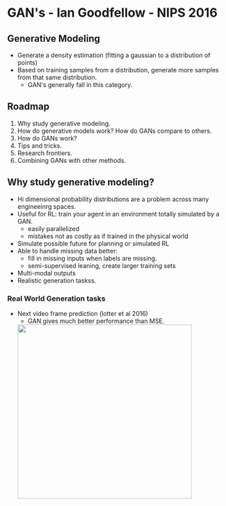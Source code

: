 # GAN's - Ian Goodfellow - NIPS 2016

## Generative Modeling

+ Generate a density estimation (fitting a gaussian to a distribution of points)
+ Based on training samples from a distribution, generate more samples from that same distribution.
  + GAN's generally fall in this category.
  
## Roadmap

1. Why study generative modeling.
2. How do generative models work? How do GANs compare to others.
3. How do GANs work?
4. Tips and tricks.
5. Research frontiers.
6. Combining GANs with other methods.

## Why study generative modeling?

+ Hi dimensional probability distributions are a problem across many engineeinrg spaces.
+ Useful for RL: train your agent in an environment totally simulated by a GAN.
  + easily parallelized
  + mistakes not as costly as if trained in the physical world
+ Simulate possible future for planning or simulated RL
+ Able to handle missing data better:
  + fill in missing inputs when labels are missing.
  + semi-supervised leaning, create larger training sets
+ Multi-modal outputs
+ Realistic generation taskss.


### Real World Generation tasks

+ Next video frame prediction (lotter et al 2016)
  + GAN gives much better performance than MSE.
   <img src="https://github.com/markostam/sandbox/blob/master/photos/Screenshot%202017-01-29%2017.32.45.png" width="400">
